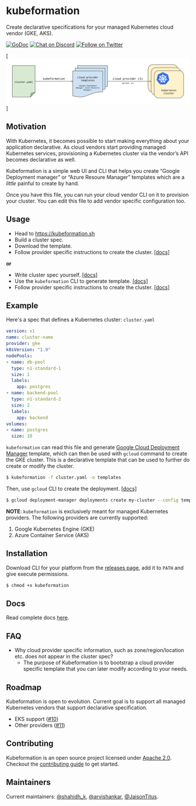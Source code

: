 # kubeformation

Create declarative specifications for your managed Kubernetes cloud vendor (GKE, AKS).

[![GoDoc](https://godoc.org/github.com/hasura/kubeformation?status.svg)](https://godoc.org/github.com/hasura/kubeformation)
[![Chat on Discord](https://img.shields.io/discord/407792526867693568.svg?logo=discord)](https://discord.gg/TEPDKXe)
[![Follow on Twitter](https://img.shields.io/twitter/follow/kubeformation.svg?style=social&logo=twitter)](https://twitter.com/intent/follow?screen_name=kubeformation)

[![Kubeformation Diagram](assets/kubeformation-diagram.svg)]

## Motivation

With Kubernetes, it becomes possible to start making everything about your
application declarative. As cloud vendors start providing managed Kubernetes
services, provisioning a Kubernetes cluster via the vendor’s API becomes
declarative as well.

Kubeformation is a simple web UI and CLI that helps you create “Google
Deployment manager” or “Azure Resoure Manager” templates which are a _little_
painful to create by hand.

Once you have this file, you can run your cloud vendor CLI on it to provision
your cluster. You can edit this file to add vendor specific configuration too.

## Usage

- Head to https://kubeformation.sh
- Build a cluster spec.
- Download the template.
- Follow provider specific instructions to create the cluster. [[docs]](docs/providers/providers.md)

**or** 

- Write cluster spec yourself. [[docs]](docs/spec/v1.md)
- Use the `kubeformation` CLI to generate template. [[docs]](docs/cli/kubeformation.md)
- Follow provider specific instructions to create the cluster. [[docs]](docs/providers/providers.md)

## Example

Here's a spec that defines a Kubernetes cluster: `cluster.yaml`

```yaml
version: v1
name: cluster-name
provider: gke
k8sVersion: "1.9"
nodePools:
- name: db-pool
  type: n1-standard-1
  size: 1
  labels:
    app: postgres
- name: backend-pool
  type: n1-standard-2
  size: 2
  labels:
    app: backend
volumes:
- name: postgres
  size: 10
```

`kubeformation` can read this file and generate [Google Cloud Deployment
Manager](https://cloud.google.com/deployment-manager/) template, which can then
be used with `gcloud` command to create the GKE cluster. This is a declarative
template that can be used to further do create or modify the cluster.

```bash
$ kubeformation -f cluster.yaml -o templates
```

Then, use `gcloud` CLI to create the deployment. [[docs]](docs/providers/gke.md)

```bash
$ gcloud deployment-manager deployments create my-cluster --config templates/gke-cluster.yaml
```

**NOTE**: `kubeformation` is exclusively meant for managed Kubernetes providers. The
following providers are currently supported:

1. Google Kubernetes Engine (GKE)
2. Azure Container Service (AKS)

## Installation

Download CLI for your platform from the [releases
page](https://github.com/hasura/kubeformation/releases), add it to `PATH` and give
execute permissions.

```bash
$ chmod +x kubeformation
```

## Docs

Read complete docs [here](docs/README.md).

## FAQ

- Why cloud provider specific information, such as zone/region/location etc.
  does not appear in the cluster spec? 
  - The purpose of Kubeformation is to bootstrap a cloud provider specific
    template that you can later modify according to your needs.

## Roadmap

Kubeformation is open to evolution. Current goal is to support all managed
Kubernetes vendors that support declarative specification.

- EKS support ([#10](https://github.com/hasura/kubeformation/issues/10))
- Other providers ([#11](https://github.com/hasura/kubeformation/issues/11))

## Contributing

Kubeformation is an open source project licensed under [Apache
2.0](https://github.com/hasura/kubeformation/blob/master/LICENSE). Checkout the
[contributing
guide](https://github.com/hasura/kubeformation/blob/master/CONTRIBUTING.md) to
get started. 

## Maintainers

Current maintainers: [@shahidh_k](https://twitter.com/shahidh_k),
[@arvishankar](https://twitter.com/arvishankar),
[@JaisonTitus](https://twitter.com/JaisonTitus). 


